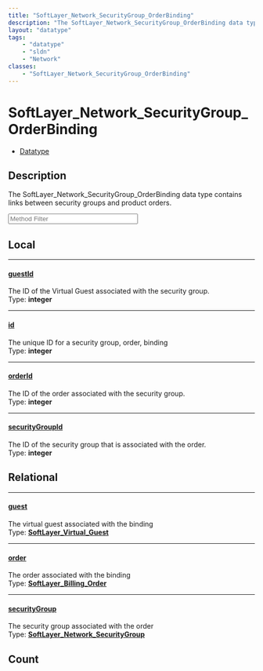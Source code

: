 ```yaml
---
title: "SoftLayer_Network_SecurityGroup_OrderBinding"
description: "The SoftLayer_Network_SecurityGroup_OrderBinding data type contains links between security groups and product orders."
layout: "datatype"
tags:
    - "datatype"
    - "sldn"
    - "Network"
classes:
    - "SoftLayer_Network_SecurityGroup_OrderBinding"
---
```


# SoftLayer_Network_SecurityGroup_OrderBinding
<div id='service-datatype'>
    <ul id='sldn-reference-tabs'>
        <li id='datatype'> <a href='/reference/datatypes/SoftLayer_Network_SecurityGroup_OrderBinding' >Datatype</a></li>
    </ul>
</div>

## Description 
The SoftLayer_Network_SecurityGroup_OrderBinding data type contains links between security groups and product orders. 





<!-- Service Filer BEGIN -->
<div class="view-filters">
        <div class="clearfix">
            <div class="search-input-box">
                <input placeholder="Method Filter" onkeyup="titleSearch(inputId='prop-input', divId='properties', elementClass='prop-row')" 
                    type="text" id="prop-input" value="" size="30" maxlength="128" class="form-text">
            </div>
        </div>
</div>
<!-- Service Filer END -->

<div id="properties" class="content">
<div id="localProperties" class="prop-content" >

## Local
-----
[guestId]: #guestid
#### [guestId]
The ID of the Virtual Guest associated with the security group.  
<span class="type-label">Type: </span>**integer**

-----
[id]: #id
#### [id]
The unique ID for a security group, order, binding  
<span class="type-label">Type: </span>**integer**

-----
[orderId]: #orderid
#### [orderId]
The ID of the order associated with the security group.  
<span class="type-label">Type: </span>**integer**

-----
[securityGroupId]: #securitygroupid
#### [securityGroupId]
The ID of the security group that is associated with the order.  
<span class="type-label">Type: </span>**integer**

</div>
<!-- LOCAL PROPERTY END -->

<div id="relationalProperties"  class="prop-content" >

## Relational
-----
[guest]: #guest
#### [guest]
The virtual guest associated with the binding  
<span class="type-label">Type: </span>**<a href='/reference/datatypes/SoftLayer_Virtual_Guest'>SoftLayer_Virtual_Guest </a>**

-----
[order]: #order
#### [order]
The order associated with the binding  
<span class="type-label">Type: </span>**<a href='/reference/datatypes/SoftLayer_Billing_Order'>SoftLayer_Billing_Order </a>**

-----
[securityGroup]: #securitygroup
#### [securityGroup]
The security group associated with the order  
<span class="type-label">Type: </span>**<a href='/reference/datatypes/SoftLayer_Network_SecurityGroup'>SoftLayer_Network_SecurityGroup </a>**


## Count
</div>



